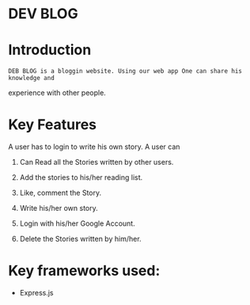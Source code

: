 # DEV BLOG

# Introduction
    DEB BLOG is a bloggin website. Using our web app One can share his knowledge and
experience with other people.

# Key Features
A user has to login to write his own story. A user can

1. Can Read all the Stories written by other users.

2. Add the stories to his/her reading list.

3. Like, comment the Story.

4. Write his/her own story.

6. Login with his/her Google Account.

7. Delete the Stories written by him/her.

# Key frameworks used:
<ul>
  <li>Express.js</li>
</ul>
